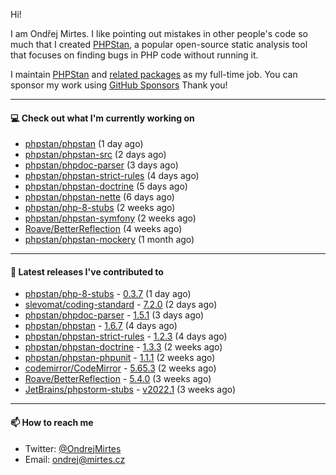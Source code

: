Hi!

I am Ondřej Mirtes. I like pointing out mistakes in other people's code so much that I created [PHPStan](https://phpstan.org/), a popular open-source static analysis tool that focuses on finding bugs in PHP code without running it.

I maintain [PHPStan](https://github.com/phpstan/phpstan) and [related packages](https://github.com/phpstan/) as my full-time job. You can sponsor my work using [GitHub Sponsors](https://github.com/sponsors/ondrejmirtes) Thank you!

---

#### 💻 Check out what I'm currently working on

- [phpstan/phpstan](https://github.com/phpstan/phpstan) (1 day ago)
- [phpstan/phpstan-src](https://github.com/phpstan/phpstan-src) (2 days ago)
- [phpstan/phpdoc-parser](https://github.com/phpstan/phpdoc-parser) (3 days ago)
- [phpstan/phpstan-strict-rules](https://github.com/phpstan/phpstan-strict-rules) (4 days ago)
- [phpstan/phpstan-doctrine](https://github.com/phpstan/phpstan-doctrine) (5 days ago)
- [phpstan/phpstan-nette](https://github.com/phpstan/phpstan-nette) (6 days ago)
- [phpstan/php-8-stubs](https://github.com/phpstan/php-8-stubs) (2 weeks ago)
- [phpstan/phpstan-symfony](https://github.com/phpstan/phpstan-symfony) (2 weeks ago)
- [Roave/BetterReflection](https://github.com/Roave/BetterReflection) (4 weeks ago)
- [phpstan/phpstan-mockery](https://github.com/phpstan/phpstan-mockery) (1 month ago)

---

#### 🔭 Latest releases I've contributed to

- [phpstan/php-8-stubs](https://github.com/phpstan/php-8-stubs) - [0.3.7](https://github.com/phpstan/php-8-stubs/releases/tag/0.3.7) (1 day ago)
- [slevomat/coding-standard](https://github.com/slevomat/coding-standard) - [7.2.0](https://github.com/slevomat/coding-standard/releases/tag/7.2.0) (2 days ago)
- [phpstan/phpdoc-parser](https://github.com/phpstan/phpdoc-parser) - [1.5.1](https://github.com/phpstan/phpdoc-parser/releases/tag/1.5.1) (3 days ago)
- [phpstan/phpstan](https://github.com/phpstan/phpstan) - [1.6.7](https://github.com/phpstan/phpstan/releases/tag/1.6.7) (4 days ago)
- [phpstan/phpstan-strict-rules](https://github.com/phpstan/phpstan-strict-rules) - [1.2.3](https://github.com/phpstan/phpstan-strict-rules/releases/tag/1.2.3) (4 days ago)
- [phpstan/phpstan-doctrine](https://github.com/phpstan/phpstan-doctrine) - [1.3.3](https://github.com/phpstan/phpstan-doctrine/releases/tag/1.3.3) (2 weeks ago)
- [phpstan/phpstan-phpunit](https://github.com/phpstan/phpstan-phpunit) - [1.1.1](https://github.com/phpstan/phpstan-phpunit/releases/tag/1.1.1) (2 weeks ago)
- [codemirror/CodeMirror](https://github.com/codemirror/CodeMirror) - [5.65.3](https://github.com/codemirror/CodeMirror/releases/tag/5.65.3) (2 weeks ago)
- [Roave/BetterReflection](https://github.com/Roave/BetterReflection) - [5.4.0](https://github.com/Roave/BetterReflection/releases/tag/5.4.0) (3 weeks ago)
- [JetBrains/phpstorm-stubs](https://github.com/JetBrains/phpstorm-stubs) - [v2022.1](https://github.com/JetBrains/phpstorm-stubs/releases/tag/v2022.1) (3 weeks ago)

---

#### 📫 How to reach me

- Twitter: [@OndrejMirtes](https://twitter.com/ondrejmirtes)
- Email: [ondrej@mirtes.cz](mailto:ondrej@mirtes.cz)

